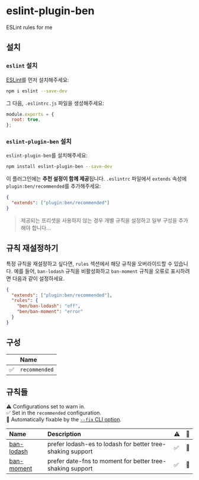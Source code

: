 # eslint-plugin-ben

ESLint rules for me

## 설치

### `eslint` 설치

[ESLint](https://eslint.org/)를 먼저 설치해주세요:

```sh
npm i eslint --save-dev
```

그 다음, `.eslintrc.js` 파일을 생성해주세요:

```javascript
module.exports = {
  root: true,
};
```

### `eslint-plugin-ben` 설치

`eslint-plugin-ben`를 설치해주세요:

```sh
npm install eslint-plugin-ben --save-dev
```

이 플러그인에는 **추천 설정이 함께 제공**됩니다. `.eslintrc` 파일에서 `extends` 속성에 `plugin:ben/recommended`를 추가해주세요:

```json
{
  "extends": ["plugin:ben/recommended"]
}
```

> 제공되는 프리셋을 사용하지 않는 경우 개별 규칙을 설정하고 일부 구성을 추가해야 합니다...

## 규칙 재설정하기

특정 규칙을 재설정하고 싶다면, `rules` 섹션에서 해당 규칙을 오버라이드할 수 있습니다. 예를 들어, `ban-lodash` 규칙을 비활성화하고 `ban-moment` 규칙을 오류로 표시하려면 다음과 같이 설정하세요.

```json
{
  "extends": ["plugin:ben/recommended"],
  "rules": {
    "ben/ban-lodash": "off",
    "ben/ban-moment": "error"
  }
}
```

## 구성

<!-- prettier-ignore-start -->

<!-- begin auto-generated configs list -->

|    | Name          |
| :- | :------------ |
| ✅  | `recommended` |

<!-- end auto-generated configs list -->

<!-- prettier-ignore-end -->

## 규칙들

<!-- prettier-ignore-start -->

<!-- begin auto-generated rules list -->

⚠️ Configurations set to warn in.\
✅ Set in the `recommended` configuration.\
🔧 Automatically fixable by the [`--fix` CLI option](https://eslint.org/docs/user-guide/command-line-interface#--fix).

| Name                                   | Description                                                | ⚠️ | 🔧 |
| :------------------------------------- | :--------------------------------------------------------- | :- | :- |
| [ban-lodash](docs/rules/ban-lodash.md) | prefer lodash-es to lodash for better tree-shaking support | ✅  | 🔧 |
| [ban-moment](docs/rules/ban-moment.md) | prefer date-fns to moment for better tree-shaking support  | ✅  | 🔧 |

<!-- end auto-generated rules list -->

<!-- prettier-ignore-end -->
